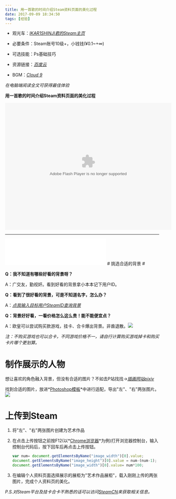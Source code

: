 ```yaml
---
title: 用一首歌的时间介绍Steam资料页面的美化过程
date: 2017-09-09 18:34:50
tags: [经验]
---
```



- 观光车：*[IKAR1SHINJI君的Steam主页](https://steamcommunity.com/id/IKAR1SHINJI/)*

- 必要条件：Steam账号10级+，小钱钱(¥0.1~+∞)

- 可选技能：Ps基础技巧

- 资源链接：*[百度云](https://pan.baidu.com/s/1hs3jVP6)*

- BGM：*[Cloud 9](http://music.163.com/#/song?id=28565309)*

*在电脑端阅读全文可获得最佳体验*

<!--more-->

**用一首歌的时间介绍Steam资料页面的美化过程**

<embed height="415" width="544" quality="high" allowfullscreen="true" type="application/x-shockwave-flash" src="//static.hdslb.com/miniloader.swf" flashvars="aid=11999398&page=1" pluginspage="//www.adobe.com/shockwave/download/download.cgi?P1_Prod_Version=ShockwaveFlash"></embed>




----------


<iframe frameborder="no" border="0" marginwidth="0" marginheight="0" width=330 height=86 src="//music.163.com/outchain/player?type=2&id=28565309&auto=1&height=66"></iframe>
# 挑选合适的背景 #


**Q：我不知道有哪些好看的背景呀？**

A：广交友，勤视奸。看到好看的背景拿小本本记下用户ID。

**Q：看到了很好看的背景，可是不知道名字，怎么办？**

A：*[点我输入目标用户SteamID查询背景](https://martyn.me/projects/steam-profile-background/)*

**Q：背景好好看，一看价格怎么这么贵！能不能便宜点？**

A：欧皇可以尝试购买款游戏，挂卡、合卡爆出背景。非酋退散。![](https://ws1.sinaimg.cn/large/8c2c3e6bly1fjdlwtqpg1j2027028t8i.jpg)

*注：不购买游戏也可以合卡，不同游戏价格不一，请自行计算购买游戏掉卡和购买卡片哪个更划算。*

# 制作展示的人物 #

想让喜欢的角色融入背景，但没有合适的图片？不如去P站找找→*[插画网站pixiv](https://www.pixiv.net)*

找到合适的图片，放进*[Photoshop模板](https://pan.baidu.com/s/1hs3jVP6)*中进行适配，导出"左"、"右"两张图片。
![](https://ws1.sinaimg.cn/large/8c2c3e6bly1fjdmpda4ucg20ao060ac1.gif)

# 上传到Steam #

1. 将"左"、"右"两张图片创建为艺术作品

2. 在点击上传按钮之前按F12(以*[Chrome浏览器](https://www.google.com/chrome/browser/desktop/index.html)*为例)打开浏览器控制台，输入控制台代码后，按下回车后再点击上传按钮。
	```Javascript
	var num= document.getElementsByName("image_width")[0].value;
	document.getElementsByName("image_height")[0].value = num-(num-1);
	document.getElementsByName("image_width")[0].value= num*100;
	```
3. 在编辑个人资料页面选择展示的展柜为"艺术作品展柜"，载入刚刚上传的两张图片，完成个人资料页的美化。

*P.S.对Steam平台及挂卡合卡不熟悉的话可以访问[SteamCN](https://steamcn.com/t275678-1-1)来获取相关信息。*
